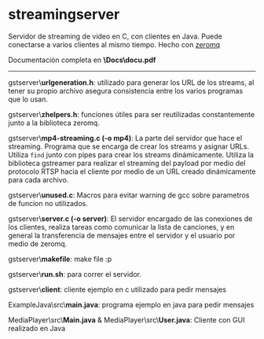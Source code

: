 # streamingserver

Servidor de streaming de video en C, con clientes en Java. Puede conectarse a varios clientes al mismo tiempo. Hecho con [zeromq](https://zeromq.org/)

Documentación completa en **\Docs\docu.pdf**

---

gstserver\\**urlgeneration.h**: utilizado para generar los URL de los streams, al tener su propio archivo asegura consistencia entre los varios programas que lo usan.

gstserver\\**zhelpers.h**: funciones útiles para ser reutilizadas constantemente junto a la biblioteca zeromq.

gstserver\\**mp4-streaming.c (-o mp4)**: La parte del servidor que hace el streaming. Programa que se encarga de crear los streams y asignar URLs. Utiliza `find` junto con pipes para crear los streams dinámicamente. Utiliza la biblioteca gstreamer para realizar el streaming del payload por medio del protocolo RTSP hacia el cliente por medio de un URL creado dinámicamente para cada archivo.

gstserver\\**unused.c**: Macros para evitar warning de gcc sobre parametros de funcion no utilizados.

gstserver\\**server.c (-o server)**: El servidor encargado de las conexiones de los clientes, realiza tareas como comunicar la lista de canciones, y en general la transferencia de mensajes entre el servidor y el usuario por medio de zeromq.

gstserver\\**makefile**: make file :p

gstserver\\**run.sh**: para correr el servidor.

gstserver\\**client**: cliente ejemplo en c utilizado para pedir mensajes

ExampleJava\src\\**main.java**: programa ejemplo en java para pedir mensajes

MediaPlayer\src\\**Main.java** & MediaPlayer\src\\**User.java**: Cliente con GUI realizado en Java

